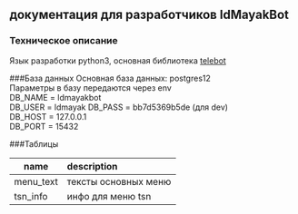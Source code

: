 ## документация для разработчиков ldMayakBot
### Техническое описание
Язык разработки  python3, основная библиотека [telebot](https://github.com/eternnoir/pyTelegramBotAPI)

###База данных
Основная база данных: postgres12  
Параметры в базу передаются через env  
DB_NAME = ldmayakbot  
DB_USER = ldmayak 
DB_PASS = bb7d5369b5de (для dev)  
DB_HOST = 127.0.0.1  
DB_PORT = 15432  

###Таблицы

| name          | description             |
| ------------- |:------------------------|
| menu_text     | тексты основных меню    |
| tsn_info      | инфо для меню tsn       |